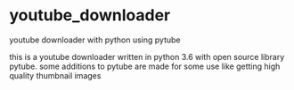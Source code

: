 # youtube_downloader
youtube downloader with python using pytube

this is a youtube downloader written in python 3.6 with open source library pytube.
some additions to pytube are made for some use like getting high quality thumbnail images
